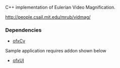 C++ implementation of Eulerian Video Magnification.

http://people.csail.mit.edu/mrub/vidmag/

### Dependencies
* [ofxCv](https://github.com/kylemcdonald/ofxCv)

Sample application requires addon shown below
* [ofxUI](https://github.com/rezaali/ofxUI)
